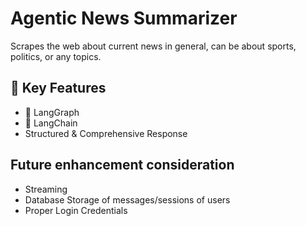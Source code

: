 # Agentic News Summarizer
Scrapes the web about current news in general, can be about sports, politics, or any topics.

## 🌟 Key Features
- 🧬 LangGraph
- 🤖 LangChain
- Structured & Comprehensive Response

## Future enhancement consideration 
- Streaming
- Database Storage of messages/sessions of users
- Proper Login Credentials